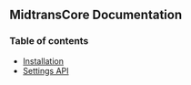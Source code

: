 ## MidtransCore Documentation

### Table of contents
- [Installation](./installation.md)
- [Settings API](./setting-api.md)
